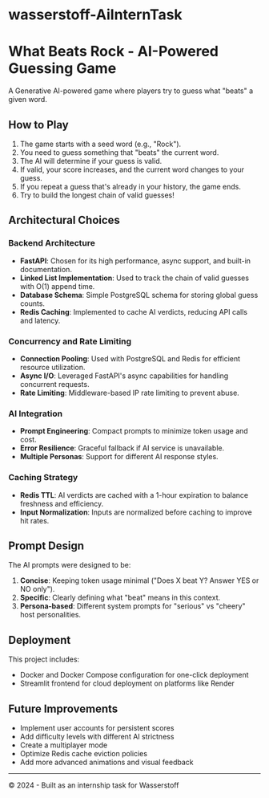 # wasserstoff-AiInternTask

# What Beats Rock - AI-Powered Guessing Game

A Generative AI-powered game where players try to guess what "beats" a given word.

## How to Play

1. The game starts with a seed word (e.g., "Rock").
2. You need to guess something that "beats" the current word.
3. The AI will determine if your guess is valid.
4. If valid, your score increases, and the current word changes to your guess.
5. If you repeat a guess that's already in your history, the game ends.
6. Try to build the longest chain of valid guesses!

## Architectural Choices

### Backend Architecture

- **FastAPI**: Chosen for its high performance, async support, and built-in documentation.
- **Linked List Implementation**: Used to track the chain of valid guesses with O(1) append time.
- **Database Schema**: Simple PostgreSQL schema for storing global guess counts.
- **Redis Caching**: Implemented to cache AI verdicts, reducing API calls and latency.

### Concurrency and Rate Limiting

- **Connection Pooling**: Used with PostgreSQL and Redis for efficient resource utilization.
- **Async I/O**: Leveraged FastAPI's async capabilities for handling concurrent requests.
- **Rate Limiting**: Middleware-based IP rate limiting to prevent abuse.

### AI Integration

- **Prompt Engineering**: Compact prompts to minimize token usage and cost.
- **Error Resilience**: Graceful fallback if AI service is unavailable.
- **Multiple Personas**: Support for different AI response styles.

### Caching Strategy

- **Redis TTL**: AI verdicts are cached with a 1-hour expiration to balance freshness and efficiency.
- **Input Normalization**: Inputs are normalized before caching to improve hit rates.

## Prompt Design

The AI prompts were designed to be:

1. **Concise**: Keeping token usage minimal ("Does X beat Y? Answer YES or NO only").
2. **Specific**: Clearly defining what "beat" means in this context.
3. **Persona-based**: Different system prompts for "serious" vs "cheery" host personalities.

## Deployment

This project includes:

- Docker and Docker Compose configuration for one-click deployment
- Streamlit frontend for cloud deployment on platforms like Render

## Future Improvements

- Implement user accounts for persistent scores
- Add difficulty levels with different AI strictness
- Create a multiplayer mode
- Optimize Redis cache eviction policies
- Add more advanced animations and visual feedback

---

© 2024 - Built as an internship task for Wasserstoff
